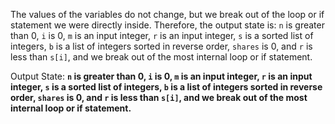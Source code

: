 The values of the variables do not change, but we break out of the loop or if statement we were directly inside. Therefore, the output state is: `n` is greater than 0, `i` is 0, `m` is an input integer, `r` is an input integer, `s` is a sorted list of integers, `b` is a list of integers sorted in reverse order, `shares` is 0, and `r` is less than `s[i]`, and we break out of the most internal loop or if statement.

Output State: **`n` is greater than 0, `i` is 0, `m` is an input integer, `r` is an input integer, `s` is a sorted list of integers, `b` is a list of integers sorted in reverse order, `shares` is 0, and `r` is less than `s[i]`, and we break out of the most internal loop or if statement.**